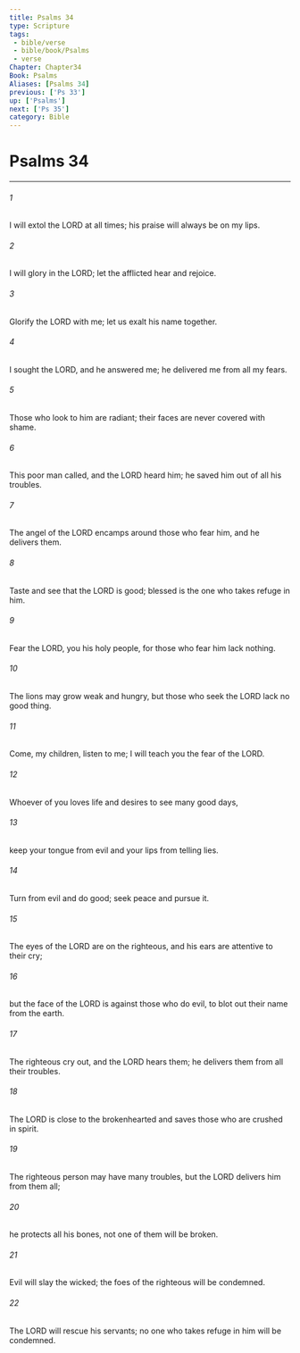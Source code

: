 ```yaml
---
title: Psalms 34
type: Scripture
tags:
 - bible/verse
 - bible/book/Psalms
 - verse
Chapter: Chapter34
Book: Psalms
Aliases: [Psalms 34]
previous: ['Ps 33']
up: ['Psalms']
next: ['Ps 35']
category: Bible
---
```

# Psalms 34

***


###### 1 
I will extol the LORD at all times; his praise will always be on my lips. 

###### 2 
I will glory in the LORD; let the afflicted hear and rejoice. 

###### 3 
Glorify the LORD with me; let us exalt his name together. 

###### 4 
I sought the LORD, and he answered me; he delivered me from all my fears. 

###### 5 
Those who look to him are radiant; their faces are never covered with shame. 

###### 6 
This poor man called, and the LORD heard him; he saved him out of all his troubles. 

###### 7 
The angel of the LORD encamps around those who fear him, and he delivers them. 

###### 8 
Taste and see that the LORD is good; blessed is the one who takes refuge in him. 

###### 9 
Fear the LORD, you his holy people, for those who fear him lack nothing. 

###### 10 
The lions may grow weak and hungry, but those who seek the LORD lack no good thing. 

###### 11 
Come, my children, listen to me; I will teach you the fear of the LORD. 

###### 12 
Whoever of you loves life and desires to see many good days, 

###### 13 
keep your tongue from evil and your lips from telling lies. 

###### 14 
Turn from evil and do good; seek peace and pursue it. 

###### 15 
The eyes of the LORD are on the righteous, and his ears are attentive to their cry; 

###### 16 
but the face of the LORD is against those who do evil, to blot out their name from the earth. 

###### 17 
The righteous cry out, and the LORD hears them; he delivers them from all their troubles. 

###### 18 
The LORD is close to the brokenhearted and saves those who are crushed in spirit. 

###### 19 
The righteous person may have many troubles, but the LORD delivers him from them all; 

###### 20 
he protects all his bones, not one of them will be broken. 

###### 21 
Evil will slay the wicked; the foes of the righteous will be condemned. 

###### 22 
The LORD will rescue his servants; no one who takes refuge in him will be condemned. 
